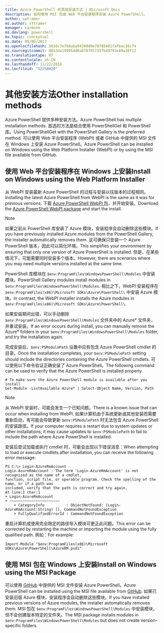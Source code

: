 ```yaml
---
title: Azure PowerShell 的其他安装方式 | Microsoft Docs
description: 如何使用 MSI 包或 Web 平台安装程序安装 Azure PowerShell。
author: sptramer
ms.author: sttramer
manager: carmonm
ms.devlang: powershell
ms.topic: conceptual
ms.date: 09/06/2017
ms.openlocfilehash: 5016c7e768aba94308d0e78785481fafbac36c74
ms.sourcegitcommit: 80a3da199954d0ab78765715fb49793e89a30f12
ms.translationtype: HT
ms.contentlocale: zh-CN
ms.lasthandoff: 11/22/2018
ms.locfileid: "52258020"
---
```

# <a name="other-installation-methods"></a><span data-ttu-id="2ad25-103">其他安装方法</span><span class="sxs-lookup"><span data-stu-id="2ad25-103">Other installation methods</span></span>

<span data-ttu-id="2ad25-104">Azure PowerShell 提供多种安装方法。</span><span class="sxs-lookup"><span data-stu-id="2ad25-104">Azure PowerShell has multiple installation methods.</span></span> <span data-ttu-id="2ad25-105">首选的方法是结合使用 PowerShellGet 和 PowerShell 库。</span><span class="sxs-lookup"><span data-stu-id="2ad25-105">Using PowerShellGet with the PowerShell Gallery is the preferred method.</span></span> <span data-ttu-id="2ad25-106">可以使用 Web 平台安装程序 (WebPI) 或者 GitHub 中提供的 MSI 文件在 Windows 上安装 Azure PowerShell。</span><span class="sxs-lookup"><span data-stu-id="2ad25-106">Azure PowerShell can be installed on Windows using the Web Platform Installer (WebPI) or by using the MSI file available from GitHub.</span></span>

## <a name="install-on-windows-using-the-web-platform-installer"></a><span data-ttu-id="2ad25-107">使用 Web 平台安装程序在 Windows 上安装</span><span class="sxs-lookup"><span data-stu-id="2ad25-107">Install on Windows using the Web Platform Installer</span></span>

<span data-ttu-id="2ad25-108">从 WebPI 安装最新 Azure PowerShell 的过程与安装以往版本的过程相同。</span><span class="sxs-lookup"><span data-stu-id="2ad25-108">Installing the latest Azure PowerShell from WebPI is the same as it was for previous versions.</span></span>
<span data-ttu-id="2ad25-109">下载 [Azure PowerShell WebPI 包](http://aka.ms/webpi-azps)，并开始安装。</span><span class="sxs-lookup"><span data-stu-id="2ad25-109">Download the [Azure PowerShell WebPI package](http://aka.ms/webpi-azps) and start the install.</span></span>

> [!NOTE]
> <span data-ttu-id="2ad25-110">如果之前从 PowerShell 库安装了 Azure 模块，安装程序会自动删除这些模块。</span><span class="sxs-lookup"><span data-stu-id="2ad25-110">If you have previously installed Azure modules from the PowerShell Gallery, the installer automatically removes them.</span></span> <span data-ttu-id="2ad25-111">这可确保只安装一个 Azure PowerShell 版本，因此可以简化环境。</span><span class="sxs-lookup"><span data-stu-id="2ad25-111">This simplifies your environment by ensuring that only one version of Azure PowerShell is installed.</span></span> <span data-ttu-id="2ad25-112">但是，在某些情况下，可能需要同时安装多个版本。</span><span class="sxs-lookup"><span data-stu-id="2ad25-112">However, there are scenarios where you may need multiple versions installed at the same time.</span></span>
>
> <span data-ttu-id="2ad25-113">PowerShell 库模块在 `$env:ProgramFiles\WindowsPowerShell\Modules` 中安装模块。</span><span class="sxs-lookup"><span data-stu-id="2ad25-113">PowerShell Gallery modules install modules in `$env:ProgramFiles\WindowsPowerShell\Modules`.</span></span> <span data-ttu-id="2ad25-114">相比之下，WebPI 安装程序在 `$env:ProgramFiles(x86)\Microsoft SDKs\Azure\PowerShell\` 中安装 Azure 模块。</span><span class="sxs-lookup"><span data-stu-id="2ad25-114">In contrast, the WebPI installer installs the Azure modules in `$env:ProgramFiles(x86)\Microsoft SDKs\Azure\PowerShell\`.</span></span>
>
> <span data-ttu-id="2ad25-115">如果安装期间出错，可以手动删除 `$env:ProgramFiles\WindowsPowerShell\Modules` 文件夹中的 Azure\* 文件夹，并重试安装。</span><span class="sxs-lookup"><span data-stu-id="2ad25-115">If an error occurs during install, you can manually remove the Azure\* folders in your `$env:ProgramFiles\WindowsPowerShell\Modules` folder, and try the installation again.</span></span>

<span data-ttu-id="2ad25-116">完成安装后，`$env:PSModulePath` 设置中应有包含 Azure PowerShell cmdlet 的目录。</span><span class="sxs-lookup"><span data-stu-id="2ad25-116">Once the installation completes, your `$env:PSModulePath` setting should include the directories containing the Azure PowerShell cmdlets.</span></span> <span data-ttu-id="2ad25-117">可以使用以下命令验证正确安装了 Azure PowerShell。</span><span class="sxs-lookup"><span data-stu-id="2ad25-117">The following command can be used to verify that the Azure PowerShell is installed properly.</span></span>

```powershell-interactive
# To make sure the Azure PowerShell module is available after you install
Get-Module -ListAvailable Azure* | Select-Object Name, Version, Path
```

> [!NOTE]
> <span data-ttu-id="2ad25-118">从 WebPI 安装时，可能会发生一个已知问题。</span><span class="sxs-lookup"><span data-stu-id="2ad25-118">There is a known issue that can occur when installing from WebPI.</span></span> <span data-ttu-id="2ad25-119">如果计算机由于系统更新或其他安装而需要重新启动，有可能会导致更新 `$env:PSModulePath` 时无法包含 Azure PowerShell 的安装路径。</span><span class="sxs-lookup"><span data-stu-id="2ad25-119">If your computer requires a restart due to system updates or other installations, it may cause updates to `$env:PSModulePath` to fail to include the path where Azure PowerShell is installed.</span></span>

<span data-ttu-id="2ad25-120">安装后尝试加载或执行 cmdlet 时，可能会出现以下错误消息：</span><span class="sxs-lookup"><span data-stu-id="2ad25-120">When attempting to load or execute cmdlets after installation, you can receive the following error message:</span></span>

```output
PS C:\> Login-AzureRmAccount
Login-AzureRmAccount : The term 'Login-AzureRmAccount' is not recognized as the name of a cmdlet,
function, script file, or operable program. Check the spelling of the name, or if a path was
included, verify that the path is correct and try again.
At line:1 char:1
+ Login-AzureRmAccount
+ ~~~~~~~~~~~~~~~~~~~~~~~
    + CategoryInfo          : ObjectNotFound: (Login-AzureRmAccount:String) [], CommandNotFoundException
    + FullyQualifiedErrorId : CommandNotFoundException
```

<span data-ttu-id="2ad25-121">重启计算机或使用完全限定的路径导入模块可更正此问题。</span><span class="sxs-lookup"><span data-stu-id="2ad25-121">This error can be corrected by restarting the machine or importing the module using the fully qualified path.</span></span> <span data-ttu-id="2ad25-122">例如：</span><span class="sxs-lookup"><span data-stu-id="2ad25-122">For example:</span></span>

```powershell-interactive
Import-Module "$env:ProgramFiles(x86)\Microsoft SDKs\Azure\PowerShell\AzureRM.psd1"
```

## <a name="install-on-windows-using-the-msi-package"></a><span data-ttu-id="2ad25-123">使用 MSI 包在 Windows 上安装</span><span class="sxs-lookup"><span data-stu-id="2ad25-123">Install on Windows using the MSI Package</span></span>

<span data-ttu-id="2ad25-124">可以使用 [GitHub](https://github.com/Azure/azure-powershell/releases/latest) 中提供的 MSI 文件安装 Azure PowerShell。</span><span class="sxs-lookup"><span data-stu-id="2ad25-124">Azure PowerShell can be installed using the MSI file available from [GitHub](https://github.com/Azure/azure-powershell/releases/latest).</span></span> <span data-ttu-id="2ad25-125">如果已安装旧版 Azure 模块，安装程序会自动删除这些模块。</span><span class="sxs-lookup"><span data-stu-id="2ad25-125">If you have installed previous versions of Azure modules, the installer automatically removes them.</span></span> <span data-ttu-id="2ad25-126">MSI 包在 `$env:ProgramFiles\WindowsPowerShell\Modules` 中安装模块，但不会创建版本特定的文件夹。</span><span class="sxs-lookup"><span data-stu-id="2ad25-126">The MSI package installs modules in `$env:ProgramFiles\WindowsPowerShell\Modules` but does not create version-specific folders.</span></span>

